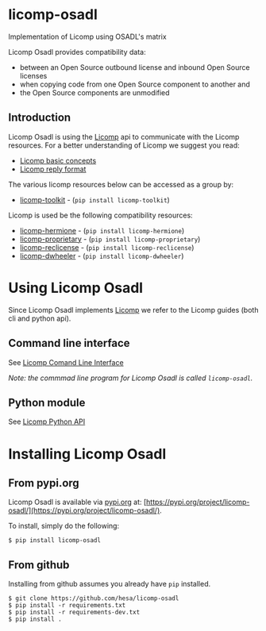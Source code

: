 # licomp-osadl

Implementation of Licomp using OSADL's matrix

Licomp Osadl provides compatibility data:

* between an Open Source outbound license and inbound Open Source licenses
* when copying code from one Open Source component to another and
* the Open Source components are unmodified

## Introduction 

Licomp Osadl is using the [Licomp](https://github.com/hesa/licomp) api to communicate with the Licomp resources. For a better understanding of Licomp we suggest you read:

* [Licomp basic concepts](https://github.com/hesa/licomp/#licomp-concepts)
* [Licomp reply format](https://github.com/hesa/licomp/blob/main/docs/reply-format.md)

The various licomp resources below can be accessed as a group by:
* [licomp-toolkit](https://github.com/hesa/licomp-toolkit) - (`pip install licomp-toolkit`)

Licomp is used be the following compatibility resources:
* [licomp-hermione](https://github.com/hesa/licomp-hermione) - (`pip install licomp-hermione`)
* [licomp-proprietary](https://github.com/hesa/licomp-proprietary) - (`pip install licomp-proprietary`)
* [licomp-reclicense](https://github.com/hesa/licomp-reclicense) - (`pip install licomp-reclicense`)
* [licomp-dwheeler](https://github.com/hesa/licomp-dwheeler) - (`pip install licomp-dwheeler`)

# Using Licomp Osadl

Since Licomp Osadl implements [Licomp](https://github.com/hesa/licomp) we refer to the Licomp guides (both cli and python api).

## Command line interface

See [Licomp Comand Line Interface](https://github.com/hesa/licomp/blob/main/docs/cli-guide.md)

_Note: the commmad line program for Licomp Osadl is called `licomp-osadl`._

## Python module

See [Licomp Python API](https://github.com/hesa/licomp/blob/main/docs/python-api.md)

# Installing Licomp Osadl

## From pypi.org

Licomp Osadl is available via [pypi.org](https://pypi.org/) at: [https://pypi.org/project/licomp-osadl/](https://pypi.org/project/licomp-osadl/).


To install, simply do the following:

```
$ pip install licomp-osadl
```

## From github

Installing from github assumes you already have `pip` installed.

```
$ git clone https://github.com/hesa/licomp-osadl
$ pip install -r requirements.txt
$ pip install -r requirements-dev.txt
$ pip install .
```
